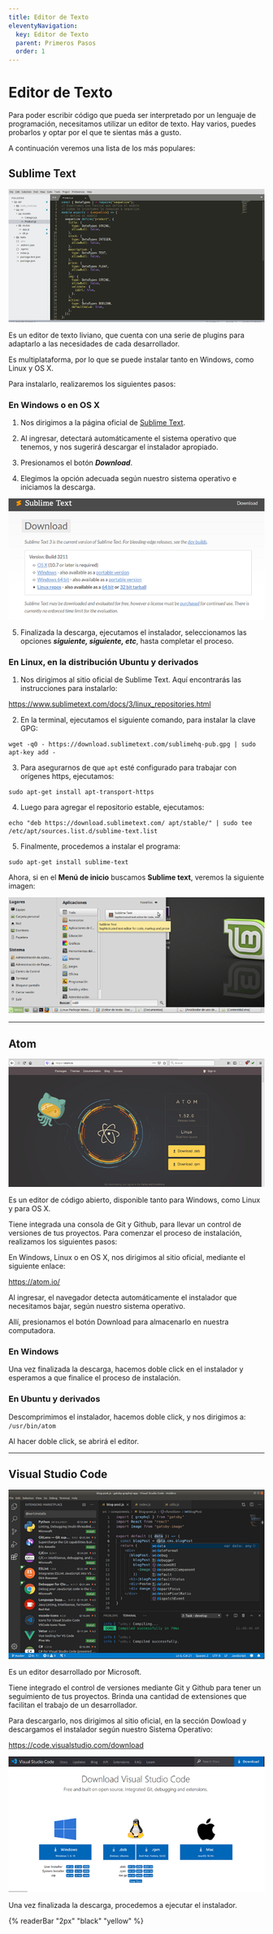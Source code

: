```yaml
---
title: Editor de Texto
eleventyNavigation:
  key: Editor de Texto
  parent: Primeros Pasos
  order: 1
---
```


# Editor de Texto

Para poder escribir código que pueda ser interpretado por un lenguaje de programación, necesitamos utilizar un editor de texto.
Hay varios, puedes probarlos y optar por el que te sientas más a gusto.

A continuación veremos una lista de los más populares:

## Sublime Text

<!-- ![Sublime Text Logo](/_src/assets/00-PrimerosPasos/sublimeText_logo.png) -->
<div class='imgDiv'>

![Sublime Text](/_src/assets/00-PrimerosPasos/sublimeText_screen.png)

</div>

Es un editor de texto liviano, que cuenta con una serie de plugins para adaptarlo a las necesidades de cada desarrollador.

Es multiplataforma, por lo que se puede instalar tanto en Windows, como Linux y OS X.

Para instalarlo, realizaremos los siguientes pasos:

### En Windows o en OS X

1. Nos dirigimos a la página oficial de [Sublime Text](https://www.sublimetext.com).

2. Al ingresar, detectará automáticamente el sistema operativo que tenemos, y nos sugerirá descargar el instalador apropiado.

3. Presionamos el botón **_Download_**.

4. Elegimos la opción adecuada según nuestro sistema operativo e iniciamos la descarga.

<div class='imgDiv'>

![Sublime Text Download](/_src/assets/00-PrimerosPasos/sublimeText_download.png)

</div>

5. Finalizada la descarga, ejecutamos el instalador, seleccionamos las opciones **_siguiente, siguiente, etc_**, hasta completar el proceso.

### En Linux, en la distribución Ubuntu y derivados

1. Nos dirigimos al sitio oficial de Sublime Text. Aquí encontrarás las instrucciones para instalarlo:

<https://www.sublimetext.com/docs/3/linux_repositories.html>

2. En la terminal, ejecutamos el siguiente comando, para instalar la clave GPG:

```shell
wget -q0 - https://download.sublimetext.com/sublimehq-pub.gpg | sudo apt-key add -
```

3. Para asegurarnos de que `apt` esté configurado para trabajar con orígenes https, ejecutamos:

```shell
sudo apt-get install apt-transport-https
```

4. Luego para agregar el repositorio estable, ejecutamos:

```shell
echo "deb https://download.sublimetext.com/ apt/stable/" | sudo tee /etc/apt/sources.list.d/sublime-text.list
```

5. Finalmente, procedemos a instalar el programa:

```shell
sudo apt-get install sublime-text
```

Ahora, si en el **Menú de inicio** buscamos **Sublime text**, veremos la siguiente imagen:

<div class='imgDiv'>

![Sublime Text Linux](/_src/assets/00-PrimerosPasos/sublimeText_linux.png)

</div>

---

## Atom

<!-- ![Atom Logo](/_src/assets/00-PrimerosPasos/atom_logo.png) -->

<div class='imgDiv'>

![Atom Site](/_src/assets/00-PrimerosPasos/atom_site.png)

</div>

Es un editor de código abierto, disponible tanto para Windows, como Linux y para OS X.

Tiene integrada una consola de Git y Github, para llevar un control de versiones de tus proyectos.
Para comenzar el proceso de instalación, realizamos los siguientes pasos:

En Windows, Linux o en OS X, nos dirigimos al sitio oficial, mediante el siguiente enlace:

<https://atom.io/>

Al ingresar, el navegador detecta automáticamente el instalador que necesitamos bajar, según nuestro sistema operativo.

Allí, presionamos el botón Download para almacenarlo en nuestra computadora.

### En Windows

Una vez finalizada la descarga, hacemos doble click en el instalador y esperamos a que finalice el proceso de instalación.

### En Ubuntu y derivados

Descomprimimos el instalador, hacemos doble click, y nos dirigimos a: `/usr/bin/atom`

Al hacer doble click, se abrirá el editor.

---

## Visual Studio Code

<!-- ![VSC Logo](/_src/assets/00-PrimerosPasos/vsc_logo.png) -->

<div class='imgDiv'>

![VSC Console](/_src/assets/00-PrimerosPasos/vsc_console.png)

</div>

Es un editor desarrollado por Microsoft.

Tiene integrado el control de versiones mediante Git y Github para tener un seguimiento de tus proyectos. Brinda una cantidad de extensiones que facilitan el trabajo de un desarrollador.

Para descargarlo, nos dirigimos al sitio oficial, en la sección Dowload y descargamos el instalador según nuestro Sistema Operativo:

<https://code.visualstudio.com/download>

<div class='imgDiv'>

![VSC Download](/_src/assets/00-PrimerosPasos/vsc_download.png)

</div>

Una vez finalizada la descarga, procedemos a ejecutar el instalador.

{% readerBar "2px" "black" "yellow" %}
